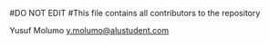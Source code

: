 #DO NOT EDIT #This file contains all contributors to the repository

Yusuf Molumo y.molumo@alustudent.com
